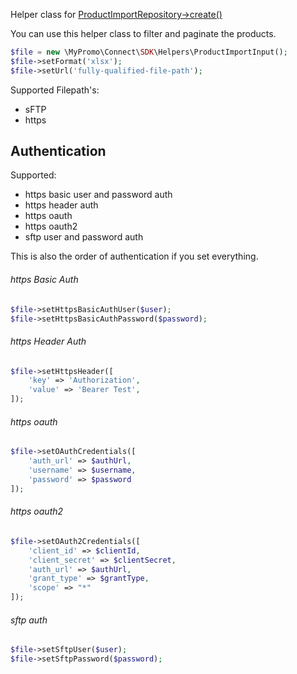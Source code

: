 Helper class for [ProductImportRepository->create()][ProductImportRepository]

You can use this helper class to filter and paginate the products.

```php
$file = new \MyPromo\Connect\SDK\Helpers\ProductImportInput();
$file->setFormat('xlsx');
$file->setUrl('fully-qualified-file-path');
```

Supported Filepath's:
- sFTP
- https

## Authentication
Supported:
- https basic user and password auth
- https header auth
- https oauth
- https oauth2
- sftp user and password auth

This is also the order of authentication if you set everything.

###### https Basic Auth
```php
$file->setHttpsBasicAuthUser($user);
$file->setHttpsBasicAuthPassword($password);
```

###### https Header Auth
```php
$file->setHttpsHeader([
	'key' => 'Authorization',
	'value' => 'Bearer Test',
]);
```

###### https oauth
```php
$file->setOAuthCredentials([
    'auth_url' => $authUrl,
    'username' => $username,
    'password' => $password
]);
```

###### https oauth2
```php
$file->setOAuth2Credentials([
    'client_id' => $clientId,
    'client_secret' => $clientSecret,
    'auth_url' => $authUrl,
    'grant_type' => $grantType,
    'scope' => "*"
]);
```

###### sftp auth
```php
$file->setSftpUser($user);
$file->setSftpPassword($password);
```

[ProductImportRepository]: ../Repositories/ProductImportRepository.md
